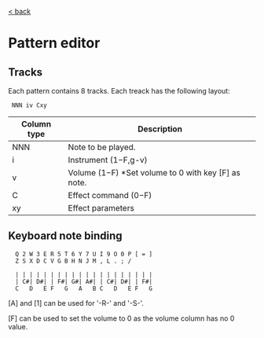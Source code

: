 
<a href="trilotracker.md">< back</a>

# Pattern editor

## Tracks
Each pattern contains 8 tracks. Each treack has the following layout:

``` 
 NNN iv Cxy 
 ```

Column type| Description 
-----------|-------------
NNN | Note to be played.
i | Instrument ($1-$F,g-v)
v | Volume ($1-$F) *Set volume to 0 with key [F] as note.
C|Effect command ($0-$F)
xy| Effect parameters 


## Keyboard note binding

```
  Q 2 W 3 E R 5 T 6 Y 7 U I 9 O 0 P [ = ]   
  Z S X D C V G B H N J M , L . ; /         

  | | | | | | | | | | | | | | | | | | | |
  | C#| D#| | F#| G#| A#| | C#| D#| | F#| 
  C   D   E F   G   A   B C   D   E F   G  
  ```
[A] and [1] can be used for '-R-' and '-S-'.

[F] can be used to set the volume to 0 as the volume column has no 0 value.
